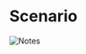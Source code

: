 # Scenario

![Notes](https://user-images.githubusercontent.com/72066114/113591671-420d2680-9645-11eb-957a-45ee7a52f6fd.gif)
